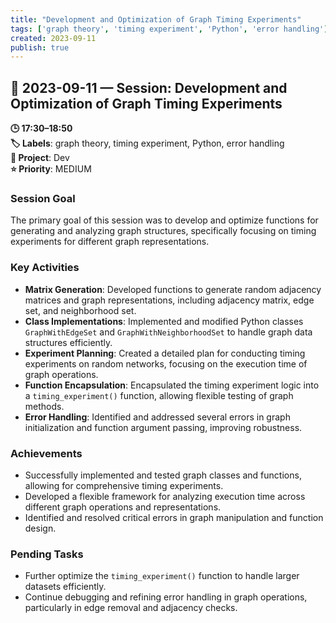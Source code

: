 ```yaml
---
title: "Development and Optimization of Graph Timing Experiments"
tags: ['graph theory', 'timing experiment', 'Python', 'error handling']
created: 2023-09-11
publish: true
---
```


## 📅 2023-09-11 — Session: Development and Optimization of Graph Timing Experiments

**🕒 17:30–18:50**  
**🏷️ Labels**: graph theory, timing experiment, Python, error handling  
**📂 Project**: Dev  
**⭐ Priority**: MEDIUM  


### Session Goal
The primary goal of this session was to develop and optimize functions for generating and analyzing graph structures, specifically focusing on timing experiments for different graph representations.

### Key Activities
- **Matrix Generation**: Developed functions to generate random adjacency matrices and graph representations, including adjacency matrix, edge set, and neighborhood set.
- **Class Implementations**: Implemented and modified Python classes `GraphWithEdgeSet` and `GraphWithNeighborhoodSet` to handle graph data structures efficiently.
- **Experiment Planning**: Created a detailed plan for conducting timing experiments on random networks, focusing on the execution time of graph operations.
- **Function Encapsulation**: Encapsulated the timing experiment logic into a `timing_experiment()` function, allowing flexible testing of graph methods.
- **Error Handling**: Identified and addressed several errors in graph initialization and function argument passing, improving robustness.

### Achievements
- Successfully implemented and tested graph classes and functions, allowing for comprehensive timing experiments.
- Developed a flexible framework for analyzing execution time across different graph operations and representations.
- Identified and resolved critical errors in graph manipulation and function design.

### Pending Tasks
- Further optimize the `timing_experiment()` function to handle larger datasets efficiently.
- Continue debugging and refining error handling in graph operations, particularly in edge removal and adjacency checks.
